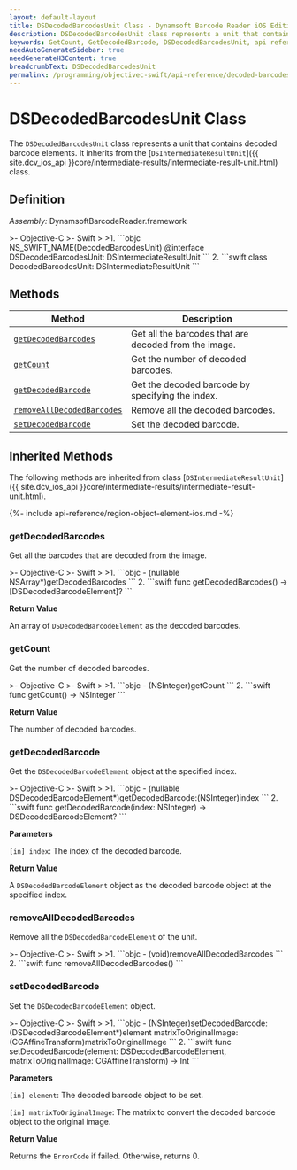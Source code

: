 ```yaml
---
layout: default-layout
title: DSDecodedBarcodesUnit Class - Dynamsoft Barcode Reader iOS Edition
description: DSDecodedBarcodesUnit class represents a unit that contains decoded barcode elements. It inherits from the DSIntermediateResultUnit class.
keywords: GetCount, GetDecodedBarcode, DSDecodedBarcodesUnit, api reference
needAutoGenerateSidebar: true
needGenerateH3Content: true
breadcrumbText: DSDecodedBarcodesUnit
permalink: /programming/objectivec-swift/api-reference/decoded-barcodes-unit.html
---
```


# DSDecodedBarcodesUnit Class

The `DSDecodedBarcodesUnit` class represents a unit that contains decoded barcode elements. It inherits from the [`DSIntermediateResultUnit`]({{ site.dcv_ios_api }}core/intermediate-results/intermediate-result-unit.html) class.

## Definition

*Assembly:* DynamsoftBarcodeReader.framework

<div class="sample-code-prefix"></div>
>- Objective-C
>- Swift
>
>1. 
```objc
NS_SWIFT_NAME(DecodedBarcodesUnit)
@interface DSDecodedBarcodesUnit: DSIntermediateResultUnit
```
2. 
```swift
class DecodedBarcodesUnit: DSIntermediateResultUnit
```

## Methods

| Method | Description |
|------- |-------------|
| [`getDecodedBarcodes`](#getdecodedbarcodes) | Get all the barcodes that are decoded from the image. |
| [`getCount`](#getcount) | Get the number of decoded barcodes. |
| [`getDecodedBarcode`](#getdecodedbarcode) | Get the decoded barcode by specifying the index. |
| [`removeAllDecodedBarcodes`](#removealldecodedbarcodes) | Remove all the decoded barcodes. |
| [`setDecodedBarcode`](#setdecodedbarcode) | Set the decoded barcode. |

## Inherited Methods

The following methods are inherited from class [`DSIntermediateResultUnit`]({{ site.dcv_ios_api }}core/intermediate-results/intermediate-result-unit.html).

{%- include api-reference/region-object-element-ios.md -%}

### getDecodedBarcodes

Get all the barcodes that are decoded from the image.

<div class="sample-code-prefix"></div>
>- Objective-C
>- Swift
>
>1. 
```objc
- (nullable NSArray<DSDecodedBarcodeElement*>*)getDecodedBarcodes
```
2. 
```swift
func getDecodedBarcodes() -> [DSDecodedBarcodeElement]?
```

**Return Value**

An array of `DSDecodedBarcodeElement` as the decoded barcodes.

### getCount

Get the number of decoded barcodes.

<div class="sample-code-prefix"></div>
>- Objective-C
>- Swift
>
>1. 
```objc
- (NSInteger)getCount
```
2. 
```swift
func getCount() -> NSInteger
```

**Return Value**

The number of decoded barcodes.

### getDecodedBarcode

Get the `DSDecodedBarcodeElement` object at the specified index.

<div class="sample-code-prefix"></div>
>- Objective-C
>- Swift
>
>1. 
```objc
- (nullable DSDecodedBarcodeElement*)getDecodedBarcode:(NSInteger)index
```
2. 
```swift
func getDecodedBarcode(index: NSInteger) -> DSDecodedBarcodeElement?
```

**Parameters**

`[in] index`: The index of the decoded barcode.

**Return Value**

A `DSDecodedBarcodeElement` object as the decoded barcode object at the specified index.

### removeAllDecodedBarcodes

Remove all the `DSDecodedBarcodeElement` of the unit.

<div class="sample-code-prefix"></div>
>- Objective-C
>- Swift
>
>1. 
```objc
- (void)removeAllDecodedBarcodes
```
2. 
```swift
func removeAllDecodedBarcodes()
```

### setDecodedBarcode

Set the `DSDecodedBarcodeElement` object.

<div class="sample-code-prefix"></div>
>- Objective-C
>- Swift
>
>1. 
```objc
- (NSInteger)setDecodedBarcode:(DSDecodedBarcodeElement*)element
         matrixToOriginalImage:(CGAffineTransform)matrixToOriginalImage
```
2. 
```swift
func setDecodedBarcode(element: DSDecodedBarcodeElement, matrixToOriginalImage: CGAffineTransform) -> Int
```

**Parameters**

`[in] element`: The decoded barcode object to be set.

`[in] matrixToOriginalImage`: The matrix to convert the decoded barcode object to the original image.

**Return Value**

Returns the `ErrorCode` if failed. Otherwise, returns 0.
